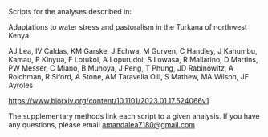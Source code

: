 Scripts for the analyses described in:

Adaptations to water stress and pastoralism in the Turkana of northwest Kenya

AJ Lea, IV Caldas, KM Garske, J Echwa, M Gurven, C Handley, J Kahumbu, Kamau, P Kinyua, F Lotukoi, A Lopurudoi, S Lowasa, R Mallarino, D Martins, PW Messer, C Miano, B Muhoya, J Peng, T Phung, JD Rabinowitz, A Roichman, R Siford, A Stone, AM Taravella Oill, S Mathew, MA Wilson, JF Ayroles

https://www.biorxiv.org/content/10.1101/2023.01.17.524066v1

The supplementary methods link each script to a given analysis. If you have any questions, please email amandalea7180@gmail.com
